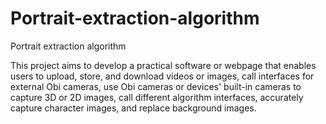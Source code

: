 # Portrait-extraction-algorithm
Portrait extraction algorithm

This project aims to develop a practical software or webpage that enables users to upload, store, and download videos or images, call interfaces for external Obi cameras, use Obi cameras or devices' built-in cameras to capture 3D or 2D images, call different algorithm interfaces, accurately capture character images, and replace background images.
